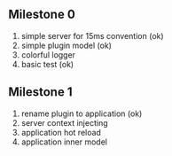 ## Milestone 0
1. simple server for 15ms convention (ok)
2. simple plugin model (ok)
3. colorful logger
4. basic test (ok)

## Milestone 1
1. rename plugin to application (ok)
2. server context injecting
3. application hot reload
4. application inner model